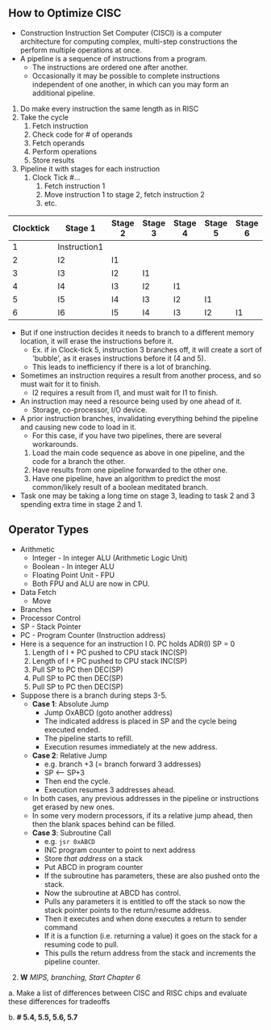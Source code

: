 ## How to Optimize CISC
- Construction Instruction Set Computer (CISCI) is a computer architecture for computing complex, multi-step constructions the perform multiple operations at once.
- A pipeline is a sequence of instructions from a program.
	- The instructions are ordered one after another.
	- Occasionally it may be possible to complete instructions independent of one another, in which can you may form an additional pipeline.
1. Do make every instruction the same length as in RISC
2. Take the cycle
	1. Fetch instruction
	2. Check code for # of operands
	3. Fetch operands
	4. Perform operations
	5. Store results
3. Pipeline it with stages for each instruction
	1. Clock Tick #...
		1. Fetch instruction 1
		2. Move instruction 1 to stage 2, fetch instruction 2
		3. etc.

| Clocktick | Stage 1      | Stage 2 | Stage 3 | Stage 4 | Stage 5 | Stage 6 |
| --------- | ------------ | ------- | ------- | ------- | ------- | ------- |
| 1         | Instruction1 |         |         |         |         |         |
| 2         | I2           | I1      |         |         |         |         |
| 3         | I3           | I2      | I1      |         |         |         |
| 4         | I4           | I3      | I2      | I1      |         |         |
| 5         | I5           | I4      | I3      | I2      | I1      |         |
| 6         | I6           | I5      | I4      | I3      | I2      | I1      |
- But if one instruction decides it needs to branch to a different memory location, it will erase the instructions before it.
	- Ex. if in Clock-tick 5, instruction 3 branches off, it will create a sort of 'bubble', as it erases instructions before it (4 and 5).
	- This leads to inefficiency if there is a lot of branching.
- Sometimes an instruction requires a result from another process, and so must wait for it to finish.
	- I2 requires a result from I1, and must wait for I1 to finish.
- An instruction may need a resource being used by one ahead of it.
	- Storage, co-processor, I/O device.
- A prior instruction branches, invalidating everything behind the pipeline and causing new code to load in it.
	- For this case, if you have two pipelines, there are several workarounds.
	1. Load the main code sequence as above in one pipeline, and the code for a branch the other.
	2. Have results from one pipeline forwarded to the other one.
	3. Have one pipeline, have an algorithm to predict the most common/likely result of a boolean meditated branch.
- Task one may be taking a long time on stage 3, leading to task 2 and 3 spending extra time in stage 2 and 1.
## Operator Types
- Arithmetic
	- Integer - In integer ALU (Arithmetic Logic Unit)
	- Boolean - In integer ALU
	- Floating Point Unit - FPU
	- Both FPU and ALU are now in CPU.
- Data Fetch
	- Move
- Branches
- Processor Control
- SP - Stack Pointer
- PC - Program Counter (Instruction address)
- Here is a sequence for an instruction I
	0. PC holds ADR(I)           SP = 0
	1. Length of I + PC pushed to CPU stack        INC(SP)
	2. Length of I + PC pushed to CPU stack        INC(SP)
	3. Pull SP to PC then DEC(SP)
	4. Pull SP to PC then DEC(SP)
	5. Pull SP to PC then DEC(SP)
- Suppose there is a branch during steps 3-5.
	- **Case 1**: Absolute Jump
		- Jump OxABCD (goto another address)
		- The indicated address is placed in SP and the cycle being executed ended.
		- The pipeline starts to refill.
		- Execution resumes immediately at the new address.
	- **Case 2**: Relative Jump
		- e.g. branch +3 (= branch forward 3 addresses)
		- SP <-- SP+3
		- Then end the cycle.
		- Execution resumes 3 addresses ahead.
	- In both cases, any previous addresses in the pipeline or instructions get erased by new ones.
	- In some very modern processors, if its a relative jump ahead, then then the blank spaces behind can be filled.
	- **Case 3**: Subroutine Call
		- e.g. `jsr 0xABCD`
		- INC program counter to point to next address
		- Store *that address* on a stack
		- Put ABCD in program counter
		- If the subroutine has parameters, these are also pushed onto the stack.
		- Now the subroutine at ABCD has control.
		- Pulls any parameters it is entitled to off the stack so now the stack pointer points to the return/resume address.
		- Then it executes and when done executes a return to sender command
		- If it is a function (i.e. returning a value) it goes on the stack for a resuming code to pull.
		- This pulls the return address from the stack and increments the pipeline counter.





2. **W** _MIPS, branching, Start Chapter 6_

a. Make a list of differences between CISC and RISC chips and evaluate these differences for tradeoffs

b. **# 5.4, 5.5, 5.6, 5.7**